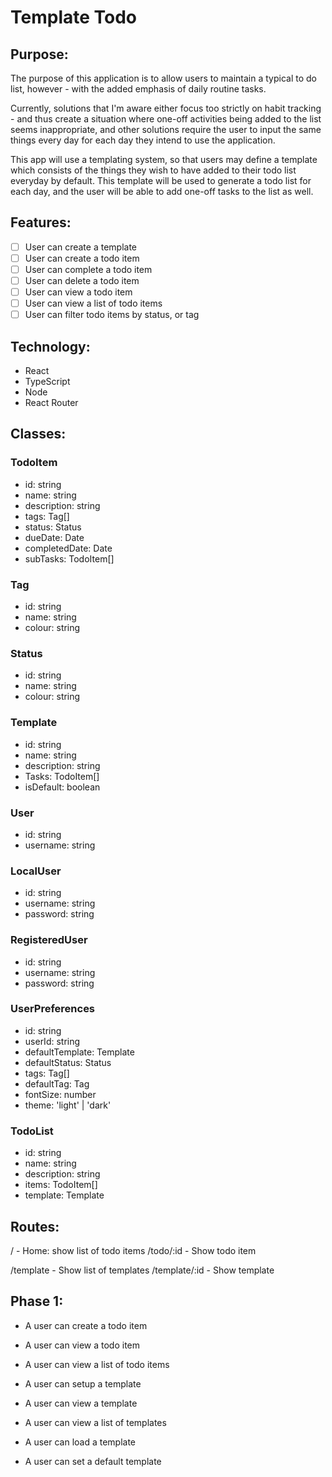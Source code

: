 # Template Todo

## Purpose:
The purpose of this application is to allow users to maintain a typical to do list, however - with the added emphasis of daily routine tasks.

Currently, solutions that I'm aware either focus too strictly on habit tracking - and thus create a situation where one-off activities being added to the list seems inappropriate, and other solutions require the user to input the same things every day for each day they intend to use the application.

This app will use a templating system, so that users may define a template which consists of the things they wish to have added to their todo list everyday by default. This template will be used to generate a todo list for each day, and the user will be able to add one-off tasks to the list as well.

## Features:
- [ ] User can create a template
- [ ] User can create a todo item
- [ ] User can complete a todo item
- [ ] User can delete a todo item
- [ ] User can view a todo item
- [ ] User can view a list of todo items
- [ ] User can filter todo items by status, or tag

## Technology:

- React
- TypeScript
- Node
- React Router

## Classes:

### TodoItem
- id: string
- name: string
- description: string
- tags: Tag[]
- status: Status
- dueDate: Date
- completedDate: Date
- subTasks: TodoItem[]

### Tag
- id: string
- name: string
- colour: string

### Status
- id: string
- name: string
- colour: string

### Template
- id: string
- name: string
- description: string
- Tasks: TodoItem[]
- isDefault: boolean

### User
- id: string
- username: string

### LocalUser
- id: string
- username: string
- password: string

### RegisteredUser
- id: string
- username: string
- password: string

### UserPreferences
- id: string
- userId: string
- defaultTemplate: Template
- defaultStatus: Status
- tags: Tag[]
- defaultTag: Tag
- fontSize: number
- theme: 'light' | 'dark'

### TodoList
- id: string
- name: string
- description: string
- items: TodoItem[]
- template: Template

## Routes:
/ - Home: show list of todo items
/todo/:id - Show todo item

/template - Show list of templates
/template/:id - Show template

## Phase 1:

- A user can create a todo item
- A user can view a todo item
- A user can view a list of todo items

- A user can setup a template
- A user can view a template
- A user can view a list of templates

- A user can load a template
- A user can set a default template